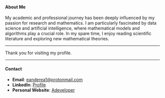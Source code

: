 #### About Me

My academic and professional journey has been deeply influenced by my passion for research and mathematics. I am particularly fascinated by data science and artificial intelligence, where mathematical models and algorithms play a crucial role. In my spare time, I enjoy reading scientific literature and exploring new mathematical theories.

---

Thank you for visiting my profile.

---

#### Contact

- **Email**: eanderea1@protonmail.com
- **LinkedIn**: [Profile](https://www.linkedin.com/in/anderson-rodrigo-pozzi-a06246186/)
- **Personal Website**: [Adeveloper](https://adeveloper.com.br)

